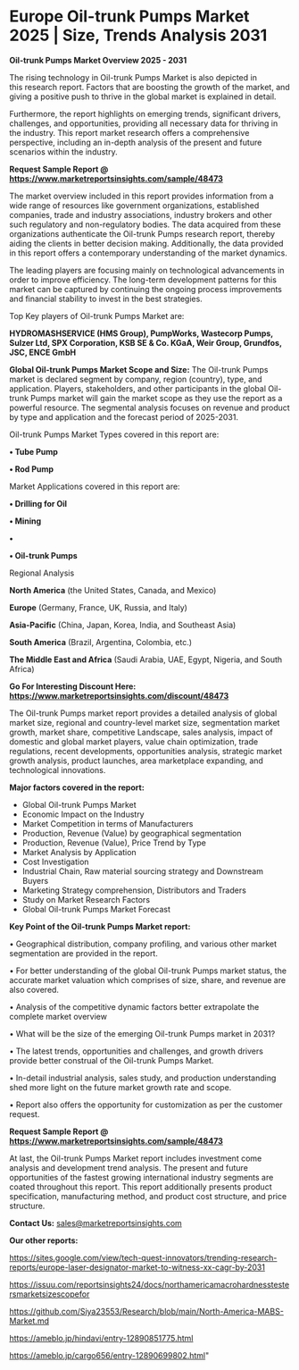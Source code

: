 # Europe Oil-trunk Pumps Market 2025 | Size, Trends Analysis 2031

<Strong> Oil-trunk Pumps Market Overview 2025 - 2031</strong>

The rising technology in Oil-trunk Pumps Market is also depicted in this research report. Factors that are boosting the growth of the market, and giving a positive push to thrive in the global market is explained in detail.

Furthermore, the report highlights on emerging trends, significant drivers, challenges, and opportunities, providing all necessary data for thriving in the industry. This report market research offers a comprehensive perspective, including an in-depth analysis of the present and future scenarios within the industry.

<strong>Request Sample Report @ <a href=https://www.marketreportsinsights.com/sample/48473>https://www.marketreportsinsights.com/sample/48473</a></strong>

The market overview included in this report provides information from a wide range of resources like government organizations, established companies, trade and industry associations, industry brokers and other such regulatory and non-regulatory bodies. The data acquired from these organizations authenticate the Oil-trunk Pumps research report, thereby aiding the clients in better decision making. Additionally, the data provided in this report offers a contemporary understanding of the market dynamics.

The leading players are focusing mainly on technological advancements in order to improve efficiency. The long-term development patterns for this market can be captured by continuing the ongoing process improvements and financial stability to invest in the best strategies.

Top Key players of Oil-trunk Pumps Market are:

<strong>HYDROMASHSERVICE (HMS Group), PumpWorks, Wastecorp Pumps, Sulzer Ltd, SPX Corporation, KSB SE & Co. KGaA, Weir Group, Grundfos, JSC, ENCE GmbH</strong>

<strong><b>Global Oil-trunk Pumps Market Scope and Size:</b></strong>
The Oil-trunk Pumps market is declared segment by company, region (country), type, and application. Players, stakeholders, and other participants in the global Oil-trunk Pumps market will gain the market scope as they use the report as a powerful resource. The segmental analysis focuses on revenue and product by type and application and the forecast period of 2025-2031.

Oil-trunk Pumps Market Types covered in this report are:

<strong>•  Tube Pump

•  Rod Pump</strong>

Market Applications covered in this report are:

<strong>•  Drilling for Oil

•  Mining

•  

•  Oil-trunk Pumps</strong> 

Regional Analysis

<strong>North America</strong> (the United States, Canada, and Mexico)

<strong>Europe</strong> (Germany, France, UK, Russia, and Italy)

<strong>Asia-Pacific</strong> (China, Japan, Korea, India, and Southeast Asia)

<strong>South America</strong> (Brazil, Argentina, Colombia, etc.)

<strong>The Middle East and Africa</strong> (Saudi Arabia, UAE, Egypt, Nigeria, and South Africa)

<strong>Go For Interesting Discount Here: <a href=https://www.marketreportsinsights.com/discount/48473>https://www.marketreportsinsights.com/discount/48473</a></strong>

The Oil-trunk Pumps market report provides a detailed analysis of global market size, regional and country-level market size, segmentation market growth, market share, competitive Landscape, sales analysis, impact of domestic and global market players, value chain optimization, trade regulations, recent developments, opportunities analysis, strategic market growth analysis, product launches, area marketplace expanding, and technological innovations.

<strong><b>Major factors covered in the report:</b></strong>
<ul>
  <li>Global Oil-trunk Pumps Market </li>
  <li>Economic Impact on the Industry</li>
  <li>Market Competition in terms of Manufacturers</li>
  <li>Production, Revenue (Value) by geographical segmentation</li>
  <li>Production, Revenue (Value), Price Trend by Type</li>
  <li>Market Analysis by Application</li>
  <li>Cost Investigation</li>
  <li>Industrial Chain, Raw material sourcing strategy and Downstream Buyers</li>
  <li>Marketing Strategy comprehension, Distributors and Traders</li>
  <li>Study on Market Research Factors</li>
  <li>Global Oil-trunk Pumps Market Forecast</li>
</ul>

<strong><b>Key Point of the Oil-trunk Pumps Market report:</b></strong>

• Geographical distribution, company profiling, and various other market segmentation are provided in the report.

• For better understanding of the global Oil-trunk Pumps market status, the accurate market valuation which comprises of size, share, and revenue are also covered.

• Analysis of the competitive dynamic factors better extrapolate the complete market overview

• What will be the size of the emerging Oil-trunk Pumps market in 2031?

• The latest trends, opportunities and challenges, and growth drivers provide better construal of the Oil-trunk Pumps Market.

• In-detail industrial analysis, sales study, and production understanding shed more light on the future market growth rate and scope.

• Report also offers the opportunity for customization as per the customer request.

<strong>Request Sample Report @ <a href=https://www.marketreportsinsights.com/sample/48473>https://www.marketreportsinsights.com/sample/48473</a></strong>

At last, the Oil-trunk Pumps Market report includes investment come analysis and development trend analysis. The present and future opportunities of the fastest growing international industry segments are coated throughout this report. This report additionally presents product specification, manufacturing method, and product cost structure, and price structure.

<strong>Contact Us:</strong>
sales@marketreportsinsights.com

<strong>Our other reports:</strong>

<a href=https://sites.google.com/view/tech-quest-innovators/trending-research-reports/europe-laser-designator-market-to-witness-xx-cagr-by-2031>https://sites.google.com/view/tech-quest-innovators/trending-research-reports/europe-laser-designator-market-to-witness-xx-cagr-by-2031</a>

<a href=https://issuu.com/reportsinsights24/docs/northamericamacrohardnesstestersmarketsizescopefor>https://issuu.com/reportsinsights24/docs/northamericamacrohardnesstestersmarketsizescopefor</a>

<a href=https://github.com/Siya23553/Research/blob/main/North-America-MABS-Market.md>https://github.com/Siya23553/Research/blob/main/North-America-MABS-Market.md</a>

<a href=https://ameblo.jp/hindavi/entry-12890851775.html>https://ameblo.jp/hindavi/entry-12890851775.html</a>

<a href=https://ameblo.jp/cargo656/entry-12890699802.html>https://ameblo.jp/cargo656/entry-12890699802.html</a>"
